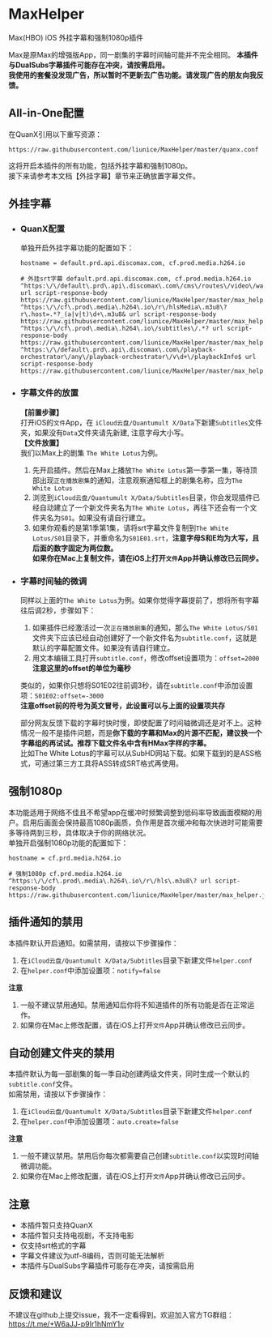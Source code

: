 # MaxHelper
Max(HBO) iOS 外挂字幕和强制1080p插件

Max是原Max的增强版App，同一剧集的字幕时间轴可能并不完全相同。
**本插件与DualSubs字幕插件可能存在冲突，请按需启用。**  
**我使用的套餐没发现广告，所以暂时不更新去广告功能。请发现广告的朋友向我反馈。**

## All-in-One配置

在QuanX引用以下重写资源：
```
https://raw.githubusercontent.com/liunice/MaxHelper/master/quanx.conf
```
这将开启本插件的所有功能，包括外挂字幕和强制1080p。  
接下来请参考本文档【外挂字幕】章节来正确放置字幕文件。

## 外挂字幕

- ### QuanX配置
  单独开启外挂字幕功能的配置如下：
  ```
  hostname = default.prd.api.discomax.com, cf.prod.media.h264.io

  # 外挂srt字幕 default.prd.api.discomax.com, cf.prod.media.h264.io
  ^https:\/\/default\.prd\.api\.discomax\.com\/cms\/routes\/video\/watch\/.*? url script-response-body https://raw.githubusercontent.com/liunice/MaxHelper/master/max_helper.js
  ^https:\/\/cf\.prod\.media\.h264\.io\/r\/hlsMedia\.m3u8\?r\.host=.*?_(a|v|t)\d+\.m3u8& url script-response-body https://raw.githubusercontent.com/liunice/MaxHelper/master/max_helper.js
  ^https:\/\/cf\.prod\.media\.h264\.io\/subtitles\/.*? url script-response-body https://raw.githubusercontent.com/liunice/MaxHelper/master/max_helper.js
  ^https:\/\/default\.prd\.api\.discomax\.com\/playback-orchestrator\/any\/playback-orchestrator\/v\d+\/playbackInfo$ url script-response-body https://raw.githubusercontent.com/liunice/MaxHelper/master/max_helper.js
  ```

- ### 字幕文件的放置
  **【前置步骤】**  
  打开iOS的``文件``App，在 ``iCloud云盘/Quantumult X/Data``下新建``Subtitles``文件夹，如果没有``Data``文件夹请先新建, 注意字母大小写。  
  **【文件放置】**  
  我们以Max上的剧集 ``The White Lotus``为例。  
  1. 先开启插件。然后在Max上播放``The White Lotus``第一季第一集，等待顶部出现``正在播放剧集``的通知，注意观察通知框上的剧集名称，应为``The White Lotus``
  2. 浏览到``iCloud云盘/Quantumult X/Data/Subtitles``目录，你会发现插件已经自动建立了一个新文件夹名为``The White Lotus``，再往下还会有一个文件夹名为``S01``。如果没有请自行建立。
  3. 如果你观看的是第1季第1集，请将srt字幕文件复制到``The White Lotus/S01``目录下，并重命名为``S01E01.srt``，**注意字母S和E均为大写，且后面的数字固定为两位数。**  
  **如果你在Mac上复制文件，请在iOS上打开``文件``App并确认修改已云同步。**

- ### 字幕时间轴的微调
  同样以上面的``The White Lotus``为例。如果你觉得字幕提前了，想将所有字幕往后调2秒，步骤如下：  
  1. 如果插件已经激活过一次``正在播放剧集``的通知，那么``The White Lotus/S01``文件夹下应该已经自动创建好了一个新文件名为``subtitle.conf``，这就是默认的字幕配置文件。如果没有请自行建立。
  2. 用文本编辑工具打开``subtitle.conf``，修改offset设置项为：``offset=2000``  
     **注意这里的offset的单位为毫秒**

  类似的，如果你只想将S01E02往前调3秒，请在``subtitle.conf``中添加设置项：``S01E02:offset=-3000``  
  **注意offset前的符号为英文冒号，此设置可以与上面的设置项共存**  
  
  部分网友反馈下载的字幕时快时慢，即使配置了时间轴微调还是对不上。这种情况一般不是插件问题，而是**你下载的字幕和Max的片源不匹配，建议换一个字幕组的再试试。推荐下载文件名中含有HMax字样的字幕。**  
  比如The White Lotus的字幕可以从SubHD网站下载。如果下载到的是ASS格式，可通过第三方工具将ASS转成SRT格式再使用。

## 强制1080p

本功能适用于网络不佳且不希望app在缓冲时频繁调整到低码率导致画面模糊的用户。启用后画面会保持最高1080p画质，负作用是首次缓冲和每次快进时可能需要多等待两到三秒，具体取决于你的网络状况。  
单独开启强制1080p功能的配置如下：
```
hostname = cf.prd.media.h264.io

# 强制1080p cf.prd.media.h264.io
^https:\/\/cf\.prod\.media\.h264\.io\/r\/hls\.m3u8\? url script-response-body https://raw.githubusercontent.com/liunice/MaxHelper/master/max_helper.js
```

## 插件通知的禁用

本插件默认开启通知。如需禁用，请按以下步骤操作：  
1. 在``iCloud云盘/Quantumult X/Data/Subtitles``目录下新建文件``helper.conf``
2. 在``helper.conf``中添加设置项：``notify=false``  

**注意**  
1. 一般不建议禁用通知。禁用通知后你将不知道插件的所有功能是否在正常运作。
2. 如果你在Mac上修改配置，请在iOS上打开``文件``App并确认修改已云同步。

## 自动创建文件夹的禁用

本插件默认为每一部剧集的每一季自动创建两级文件夹，同时生成一个默认的``subtitle.conf``文件。  
如需禁用，请按以下步骤操作：  
1. 在``iCloud云盘/Quantumult X/Data/Subtitles``目录下新建文件``helper.conf``
2. 在``helper.conf``中添加设置项：``auto.create=false``  

**注意**  
1. 一般不建议禁用。禁用后你每次都需要自己创建``subtitle.conf``以实现时间轴微调功能。
2. 如果你在Mac上修改配置，请在iOS上打开``文件``App并确认修改已云同步。

## 注意

- 本插件暂只支持QuanX
- 本插件暂只支持电视剧，不支持电影
- 仅支持srt格式的字幕
- 字幕文件建议为utf-8编码，否则可能无法解析
- 本插件与DualSubs字幕插件可能存在冲突，请按需启用

## 反馈和建议

不建议在github上提交issue，我不一定看得到。欢迎加入官方TG群组：https://t.me/+W6aJJ-p9Ir1hNmY1v